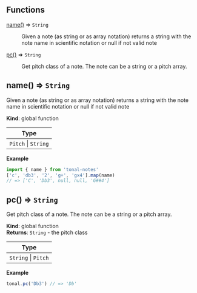 ## Functions

<dl>
<dt><a href="#name">name()</a> ⇒ <code>String</code></dt>
<dd><p>Given a note (as string or as array notation) returns a string
with the note name in scientific notation or null
if not valid note</p>
</dd>
<dt><a href="#pc">pc()</a> ⇒ <code>String</code></dt>
<dd><p>Get pitch class of a note. The note can be a string or a pitch array.</p>
</dd>
</dl>

<a name="name"></a>

## name() ⇒ <code>String</code>
Given a note (as string or as array notation) returns a string
with the note name in scientific notation or null
if not valid note

**Kind**: global function  

| Type |
| --- |
| <code>Pitch</code> &#124; <code>String</code> | 

**Example**  
```js
import { name } from 'tonal-notes'
['c', 'db3', '2', 'g+', 'gx4'].map(name)
// => ['C', 'Db3', null, null, 'G##4']
```
<a name="pc"></a>

## pc() ⇒ <code>String</code>
Get pitch class of a note. The note can be a string or a pitch array.

**Kind**: global function  
**Returns**: <code>String</code> - the pitch class  

| Type |
| --- |
| <code>String</code> &#124; <code>Pitch</code> | 

**Example**  
```js
tonal.pc('Db3') // => 'Db'
```

